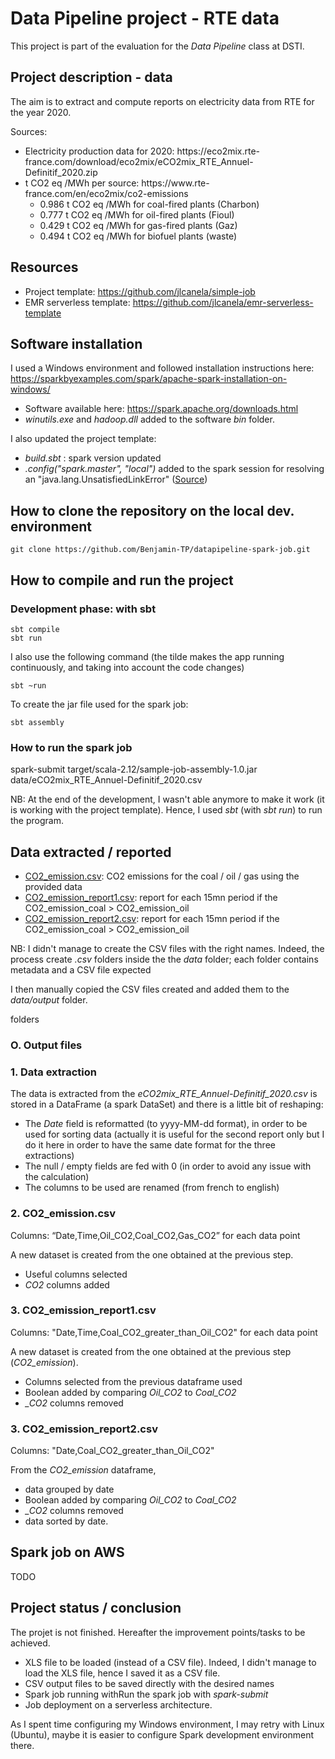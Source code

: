 # Data Pipeline project - RTE data

This project is part of the evaluation for the *Data Pipeline* class at DSTI.

## Project description - data

The aim is to extract and compute reports on electricity data from RTE for the year 2020.

Sources:
<ul>
<li>Electricity production data for 2020: https://eco2mix.rte-france.com/download/eco2mix/eCO2mix_RTE_Annuel-Definitif_2020.zip</li>
<li>t CO2 eq /MWh per source: https://www.rte-france.com/en/eco2mix/co2-emissions
    <ul>
        <li>0.986 t CO2 eq /MWh for coal-fired plants (Charbon)</li>
        <li>0.777 t CO2 eq /MWh for oil-fired plants (Fioul)</li>
        <li>0.429 t CO2 eq /MWh for gas-fired plants (Gaz)</li>
        <li>0.494 t CO2 eq /MWh for biofuel plants (waste)</li>
    </ul>
</li>
</ul>

## Resources
- Project template: https://github.com/jlcanela/simple-job
- EMR serverless template: https://github.com/jlcanela/emr-serverless-template

## Software installation
I used a Windows environment and followed installation instructions here: https://sparkbyexamples.com/spark/apache-spark-installation-on-windows/
- Software available here: https://spark.apache.org/downloads.html
- *winutils.exe* and *hadoop.dll* added to the software *bin* folder.

I also updated the project template:
- *build.sbt* : spark version updated
- *.config("spark.master", "local")* added to the spark session for resolving an "java.lang.UnsatisfiedLinkError" ([Source](https://stackoverflow.com/questions/38008330/spark-error-a-master-url-must-be-set-in-your-configuration-when-submitting-a))

## How to clone the repository on the local dev. environment
```
git clone https://github.com/Benjamin-TP/datapipeline-spark-job.git
```

## How to compile and run the project

### Development phase: with sbt
```
sbt compile
sbt run
```

I also use the following command (the tilde makes the app running continuously, and taking into account the code changes)
```
sbt ~run
```

To create the jar file used for the spark job:
```
sbt assembly
```

### How to run the spark job
spark-submit target/scala-2.12/sample-job-assembly-1.0.jar data/eCO2mix_RTE_Annuel-Definitif_2020.csv 

NB: At the end of the development, I wasn't able anymore to make it work (it is working with the project template). Hence, I used *sbt* (with *sbt run*) to run the program.

## Data extracted / reported
- [CO2_emission.csv](./data/output/CO2_emission.csv): CO2 emissions for the coal / oil / gas using the provided data
- [CO2_emission_report1.csv](./data/output/CO2_emission_report1.csv): report for each 15mn period if the CO2_emission_coal > CO2_emission_oil
- [CO2_emission_report2.csv](./data/output/CO2_emission_report2.csv): report for each 15mn period if the CO2_emission_coal > CO2_emission_oil

NB: I didn't manage to create the CSV files with the right names.
Indeed, the process create *.csv* folders inside the the *data* folder; each folder contains metadata and a CSV file expected

I then manually copied the CSV files created and added them to the *data/output* folder.

folders 
### O. Output files

### 1. Data extraction
The data is extracted from the *eCO2mix_RTE_Annuel-Definitif_2020.csv* is stored in a DataFrame (a spark DataSet) and there is a little bit of reshaping:
- The *Date* field is reformatted (to yyyy-MM-dd format), in order to be used for sorting data (actually it is useful for the second report only but I do it here in order to have the same date format for the three extractions)
- The null / empty fields are fed with 0 (in order to avoid any issue with the calculation)
- The columns to be used are renamed (from french to english)

### 2. CO2_emission.csv 
Columns: “Date,Time,Oil_CO2,Coal_CO2,Gas_CO2” for each data point

A new dataset is created from the one obtained at the previous step.
- Useful columns selected
- *CO2* columns added


### 3. CO2_emission_report1.csv 
Columns: "Date,Time,Coal_CO2_greater_than_Oil_CO2" for each data point

A new dataset is created from the one obtained at the previous step (*CO2_emission*).
- Columns selected from the previous dataframe used
- Boolean added by comparing *Oil_CO2* to *Coal_CO2*
- *_CO2* columns removed

### 3. CO2_emission_report2.csv
Columns: "Date,Coal_CO2_greater_than_Oil_CO2"

From the *CO2_emission* dataframe,
- data grouped by date
- Boolean added by comparing *Oil_CO2* to *Coal_CO2*
- *_CO2* columns removed
- data sorted by date.

## Spark job on AWS
TODO

## Project status / conclusion
The projet is not finished. Hereafter the improvement points/tasks to be achieved.
- XLS file to be loaded (instead of a CSV file). Indeed, I didn't manage to load the XLS file, hence I saved it as a CSV file.
- CSV output files to be saved directly with the desired names
- Spark job running withRun the spark job with *spark-submit*
- Job deployment on a serverless architecture.

As I spent time configuring my Windows environment, I may retry with Linux (Ubuntu), maybe it is easier to configure Spark development environment there.
